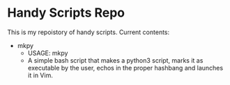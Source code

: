 # Handy Scripts Repo

This is my repoistory of handy scripts.  Current contents:

- mkpy
    - USAGE: mkpy <filename>
    - A simple bash script that makes a python3 script, marks it as executable by the user, echos in the proper hashbang and launches it in Vim.
